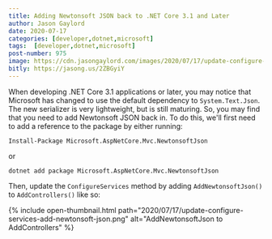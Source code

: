 ```yaml
---
title: Adding Newtonsoft JSON back to .NET Core 3.1 and Later
author: Jason Gaylord
date: 2020-07-17
categories: [developer,dotnet,microsoft]
tags:  [developer,dotnet,microsoft]
post-number: 975
image: https://cdn.jasongaylord.com/images/2020/07/17/update-configure-services-add-newtonsoft-json.jpg
bitly: https://jasong.us/2ZBGyiY
---
```


When developing .NET Core 3.1 applications or later, you may notice that Microsoft has changed to use the default dependency to `System.Text.Json`. The new serializer is very lightweight, but is still maturing. So, you may find that you need to add Newtonsoft JSON back in. To do this, we'll first need to add a reference to the package by either running:

```shell
Install-Package Microsoft.AspNetCore.Mvc.NewtonsoftJson
```

or

```shell
dotnet add package Microsoft.AspNetCore.Mvc.NewtonsoftJson
```

Then, update the `ConfigureServices` method by adding `AddNewtonsoftJson()` to `AddControllers()` like so:

{% include open-thumbnail.html path="2020/07/17/update-configure-services-add-newtonsoft-json.png" alt="AddNewtonsoftJson to AddControllers" %}